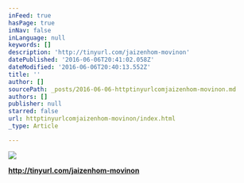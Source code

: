 ```yaml
---
inFeed: true
hasPage: true
inNav: false
inLanguage: null
keywords: []
description: 'http://tinyurl.com/jaizenhom-movinon'
datePublished: '2016-06-06T20:41:02.058Z'
dateModified: '2016-06-06T20:40:13.552Z'
title: ''
author: []
sourcePath: _posts/2016-06-06-httptinyurlcomjaizenhom-movinon.md
authors: []
publisher: null
starred: false
url: httptinyurlcomjaizenhom-movinon/index.html
_type: Article

---
```

![](https://the-grid-user-content.s3-us-west-2.amazonaws.com/805f4182-0af3-4b84-84ac-3c0ff648a2fa.jpg)

**http://tinyurl.com/jaizenhom-movinon**